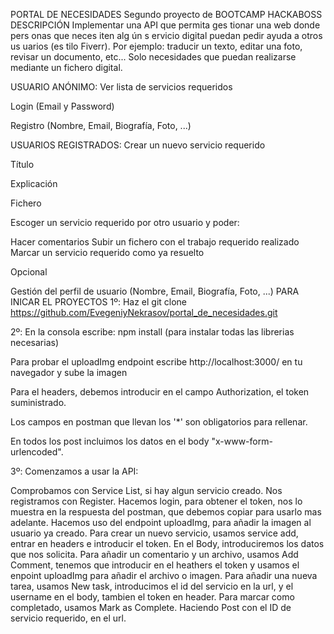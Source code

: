 PORTAL DE NECESIDADES
Segundo proyecto de BOOTCAMP HACKABOSS
DESCRIPCIÓN
Implementar una API que permita ges tionar una web donde pers onas que neces iten alg ún s ervicio digital puedan pedir ayuda a otros us uarios (es tilo Fiverr). Por ejemplo: traducir un texto, editar una foto, revisar un documento, etc... Solo necesidades que puedan realizarse mediante un fichero digital.

USUARIO ANÓNIMO:
Ver lista de servicios requeridos

Login (Email y Password)

Registro (Nombre, Email, Biografía, Foto, ...)

USUARIOS REGISTRADOS:
Crear un nuevo servicio requerido

Título

Explicación

Fichero

Escoger un servicio requerido por otro usuario y poder:

Hacer comentarios
Subir un fichero con el trabajo requerido realizado
Marcar un servicio requerido como ya resuelto

Opcional

Gestión del perfil de usuario (Nombre, Email, Biografía, Foto, ...)
PARA INICAR EL PROYECTOS
1º: Haz el git clone https://github.com/EvegeniyNekrasov/portal_de_necesidades.git

2º: En la consola escribe: npm install (para instalar todas las librerias necesarias)

Para probar el uploadImg endpoint escribe http://localhost:3000/ en tu navegador y sube la imagen

Para el headers, debemos introducir en el campo Authorization, el token suministrado.

Los campos en postman que llevan los '*' son obligatorios para rellenar.

En todos los post incluimos los datos en el body "x-www-form-urlencoded".

3º: Comenzamos a usar la API:

Comprobamos con Service List, si hay algun servicio creado.
Nos registramos con Register.
Hacemos login, para obtener el token, nos lo muestra en la respuesta del postman, que debemos copiar para usarlo mas adelante.
Hacemos uso del endpoint uploadImg, para añadir la imagen al usuario ya creado.
Para crear un nuevo servicio, usamos service add, entrar en headers e introducir el token. En el Body, introduciremos los datos que nos solicita.
Para añadir un comentario y un archivo, usamos Add Comment, tenemos que introducir en el heathers el token y usamos el enpoint uploadImg para añadir el archivo o imagen.
Para añadir una nueva tarea, usamos New task, introducimos el id del servicio en la url, y el username en el body, tambien el token en header.
Para marcar como completado, usamos Mark as Complete. Haciendo Post con el ID de servicio requerido, en el url.
